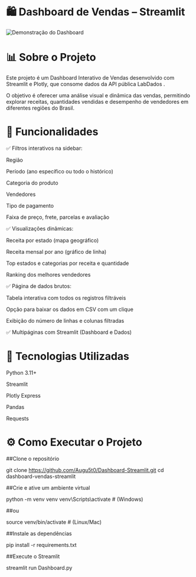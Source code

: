 # 🛍️ Dashboard de Vendas – Streamlit

![Demonstração do Dashboard](Dashboard.gif)

# 📊 Sobre o Projeto

Este projeto é um Dashboard Interativo de Vendas desenvolvido com Streamlit e Plotly, que consome dados da API pública LabDados
.

O objetivo é oferecer uma análise visual e dinâmica das vendas, permitindo explorar receitas, quantidades vendidas e desempenho de vendedores em diferentes regiões do Brasil.

# 🚀 Funcionalidades

✅ Filtros interativos na sidebar:

Região

Período (ano específico ou todo o histórico)

Categoria do produto

Vendedores

Tipo de pagamento

Faixa de preço, frete, parcelas e avaliação

✅ Visualizações dinâmicas:

Receita por estado (mapa geográfico)

Receita mensal por ano (gráfico de linha)

Top estados e categorias por receita e quantidade

Ranking dos melhores vendedores

✅ Página de dados brutos:

Tabela interativa com todos os registros filtráveis

Opção para baixar os dados em CSV com um clique

Exibição do número de linhas e colunas filtradas

✅ Multipáginas com Streamlit (Dashboard e Dados)

# 🧠 Tecnologias Utilizadas

Python 3.11+

Streamlit

Plotly Express

Pandas

Requests

# ⚙️ Como Executar o Projeto

##Clone o repositório

git clone https://github.com/Augu5t0/Dashboard-Streamlit.git
cd dashboard-vendas-streamlit

##Crie e ative um ambiente virtual

python -m venv venv
venv\Scripts\activate  # (Windows)

##ou

source venv/bin/activate  # (Linux/Mac)

##Instale as dependências

pip install -r requirements.txt

##Execute o Streamlit

streamlit run Dashboard.py

